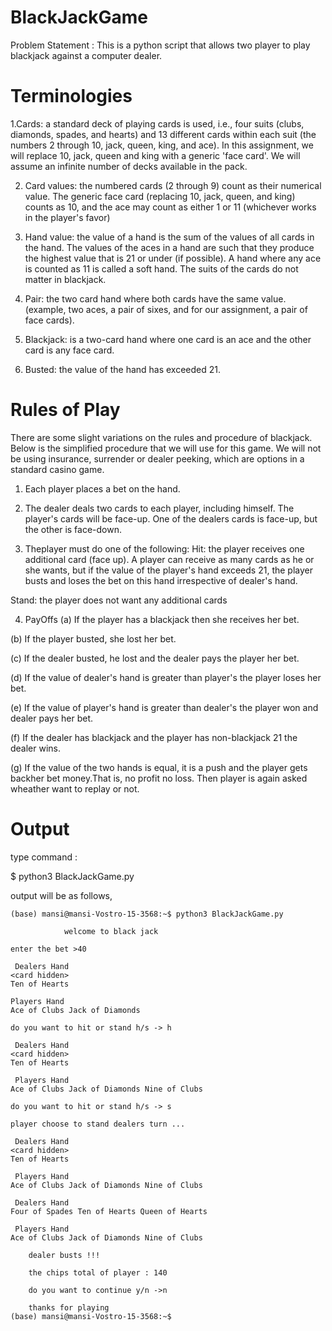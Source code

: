 # BlackJackGame
Problem Statement : This is a python script that allows two player to play blackjack against a computer dealer. 

 # Terminologies
 
 1.Cards: a standard deck of playing cards is used, i.e., four suits (clubs, diamonds, spades, and hearts) and 13 different cards
 within each suit (the numbers 2 through 10, jack, queen, king, and ace). In this assignment, we will replace 10, jack, queen
 and king with a generic 'face card'. We will assume an infinite number of decks available in the pack.
 
 2. Card values: the numbered cards (2 through 9) count as their numerical value. The generic face card (replacing 10, jack,
 queen, and king) counts as 10, and the ace may count as either 1 or 11 (whichever works in the player's favor)
 
 3. Hand value: the value of a hand is the sum of the values of all cards in the hand. The values of the aces in a hand are
 such that they produce the highest value that is 21 or under (if possible). A hand where any ace is counted as 11 is called a
 soft hand. The suits of the cards do not matter in blackjack.
 
 4. Pair: the two card hand where both cards have the same value. 
 (example, two aces, a pair of sixes, and for our assignment, a pair of face cards).
 
 5. Blackjack: is a two-card hand where one card is an ace and the other card is any face card.
 
 6. Busted: the value of the hand has exceeded 21.
 
 # Rules of Play
 
 There are some slight variations on the rules and procedure of blackjack. Below is the simplified procedure that we will use for
 this game. We will not be using insurance, surrender or dealer peeking, which are options in a standard casino game.
 
 1. Each player places a bet on the hand.
 
 2. The dealer deals two cards to each player, including himself. The player's cards will be face-up. One of the dealers cards
 is face-up, but the other is face-down.
 
 3. Theplayer must do one of the following:
   Hit: the player receives one additional card (face up). A player can receive as many cards as he or she wants, but if
          the value of the player's hand exceeds 21, the player busts and loses the bet on this hand irrespective of dealer's
          hand.
   
   Stand: the player does not want any additional cards
   
 4. PayOffs 
   (a) If the player has a blackjack then she receives her bet. 
       
   (b) If the player busted, she lost her bet.
   
   (c) If the dealer busted, he lost and the dealer pays the player her bet.
       
   (d) If the value of dealer's hand is greater than player's the player loses her bet.
   
   (e) If the value of player's hand is greater than dealer's the player won and dealer pays her bet.
   
   (f) If the dealer has blackjack and the player has non-blackjack 21 the dealer wins.
   
   (g) If the value of the two hands is equal, it is a push and the player gets backher bet money.That is, no profit no loss.
       Then player is again asked wheather want to replay or not.
       
       
  # Output
  
  type command :
  
  $ python3 BlackJackGame.py
  
  output will be as follows,
  
  	(base) mansi@mansi-Vostro-15-3568:~$ python3 BlackJackGame.py

				welcome to black jack

	enter the bet >40

	 Dealers Hand
	<card hidden>
	Ten of Hearts

 	Players Hand
	Ace of Clubs Jack of Diamonds

 	do you want to hit or stand h/s -> h

	 Dealers Hand
	<card hidden>
	Ten of Hearts

	 Players Hand
	Ace of Clubs Jack of Diamonds Nine of Clubs

 	do you want to hit or stand h/s -> s

 	player choose to stand dealers turn ...

	 Dealers Hand
	<card hidden>
	Ten of Hearts

	 Players Hand
	Ace of Clubs Jack of Diamonds Nine of Clubs

	 Dealers Hand
	Four of Spades Ten of Hearts Queen of Hearts

	 Players Hand
	Ace of Clubs Jack of Diamonds Nine of Clubs

		dealer busts !!!

		the chips total of player : 140

		do you want to continue y/n ->n

		thanks for playing 
	(base) mansi@mansi-Vostro-15-3568:~$
   
   
   
   
   
   
   
   
   
   
   
   
   
   
   
   
   
   
   
   
   
   
   
   
   
   
   
   
   
   
   
   
   
   
   
   
   
   
